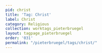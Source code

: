 ```yaml
---
pid: christ
title: 'Tag: Christ'
label: Christ
category: Religious
collection: worktags_pieterbruegel
layout: tagpage_pieterbruegel
order: '031'
permalink: "/pieterbruegel/tags/christ/"
---
```

